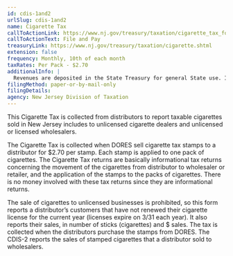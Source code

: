 ```yaml
---
id: cdis-1and2
urlSlug: cdis-1and2
name: Cigarette Tax
callToActionLink: https://www.nj.gov/treasury/taxation/cigarette_tax_form.shtml
callToActionText: File and Pay
treasuryLink: https://www.nj.gov/treasury/taxation/cigarette.shtml
extension: false
frequency: Monthly, 10th of each month
taxRates: Per Pack - $2.70
additionalInfo: |
  Revenues are deposited in the State Treasury for general State use. Initial collections of $391.5 million are deposited in the Health Care Subsidy Fund.
filingMethod: paper-or-by-mail-only
filingDetails:
agency: New Jersey Division of Taxation
---
```


This Cigarette Tax is collected from distributors to report taxable cigarettes sold in New Jersey includes to unlicensed cigarette dealers and unlicensed or licensed wholesalers.

The Cigarette Tax is collected when DORES sell cigarette tax stamps to a distributor for $2.70 per stamp. Each stamp is applied to one pack of cigarettes. The Cigarette Tax returns are basically informational tax returns concerning the movement of the cigarettes from distributor to wholesaler or retailer, and the application of the stamps to the packs of cigarettes. There is no money involved with these tax returns since they are informational returns.

The sale of cigarettes to unlicensed businesses is prohibited, so this form reports a distributor’s customers that have not renewed their cigarette license for the current year (licenses expire on 3/31 each year). It also reports their sales, in number of sticks (cigarettes) and $ sales. The tax is collected when the distributors purchase the stamps from DORES. The CDIS-2 reports the sales of stamped cigarettes that a distributor sold to wholesalers.
